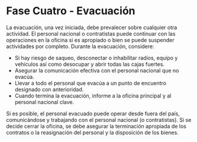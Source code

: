 [Title]: # (Fase Cuatro - Evacuación)
[Order]: # (3)

# Fase Cuatro - Evacuación

La evacuación, una vez iniciada, debe prevalecer sobre cualquier otra actividad. El personal nacional o contratistas puede continuar con las operaciones en la oficina si es apropiado o bien se puede suspender actividades por completo. Durante la evacuación, considere:

*   Si hay riesgo de saqueo, desconectar o inhabilitar radios, equipo y vehículos así como desocupar y abrir todas las cajas fuertes.
*   Asegurar la comunicación efectiva con el personal nacional que no evacúa.
*   Llevar a todo el personal que evacúa a un punto de encuentro designado con anterioridad.
*   Cuando termina la evacuación, informe a la oficina principal y al personal nacional clave.

Si es posible, el personal evacuado puede operar desde fuera del país, comunicándose y trabajando con el personal nacional (o contratistas). Si se decide cerrar la oficina, se debe asegurar la terminación apropiada de los contratos o la reasignación del personal y la disposición de los bienes.
